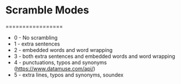 # Scramble Modes
=================
- 0 - No scrambling
- 1 - extra sentences
- 2 - embedded words and word wrapping
- 3 - both extra sentences and embedded words and word wrapping
- 4 - punctuations, typos and synonyms (https://www.datamuse.com/api/)
- 5 - extra lines, typos and synonyms, soundex 